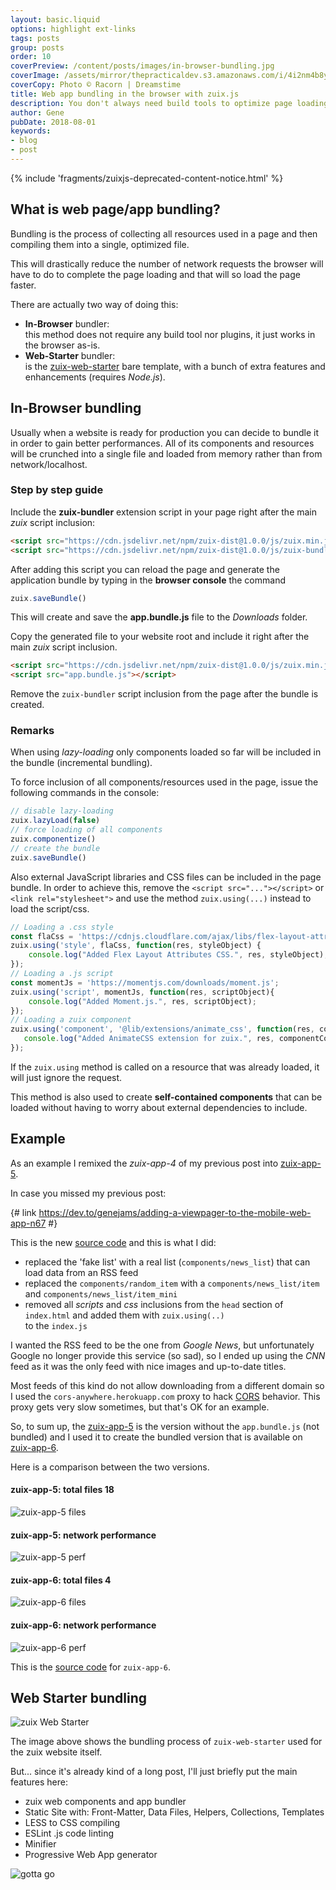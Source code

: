 ```yaml
---
layout: basic.liquid
options: highlight ext-links
tags: posts
group: posts
order: 10
coverPreview: /content/posts/images/in-browser-bundling.jpg
coverImage: /assets/mirror/thepracticaldev.s3.amazonaws.com/i/4i2nm4b8y82z8cdkhnyg.jpg
coverCopy: Photo © Racorn | Dreamstime
title: Web app bundling in the browser with zuix.js
description: You don't always need build tools to optimize page loading
author: Gene
pubDate: 2018-08-01
keywords:
- blog
- post
---
```


{% include 'fragments/zuixjs-deprecated-content-notice.html' %}

## What is web page/app bundling?

Bundling is the process of collecting all resources used in a page and then compiling them into a single, optimized file.

This will drastically reduce the number of network requests the browser will have to do to complete the page loading and
that will so load the page faster.

There are actually two way of doing this:

- **In-Browser** bundler:  
  this method does not require any build tool nor plugins, it just works in the browser as-is.
- **Web-Starter** bundler:  
  is the [zuix-web-starter](https://github.com/zuixjs/zuix-web-starter) bare template, with a bunch of extra features and enhancements (requires *Node.js*).


## In-Browser bundling

Usually when a website is ready for production you can decide to bundle it in order to gain better performances. All of
its components and resources will be crunched into a single file and loaded from memory rather than from network/localhost.

### Step by step guide

Include the **zuix-bundler** extension script in your page right after the main *zuix* script inclusion:

```html
<script src="https://cdn.jsdelivr.net/npm/zuix-dist@1.0.0/js/zuix.min.js"></script>
<script src="https://cdn.jsdelivr.net/npm/zuix-dist@1.0.0/js/zuix-bundler.min.js"></script>
```

After adding this script you can reload the page and generate the application bundle by typing in the **browser console**
the command

```javascript
zuix.saveBundle()
```

This will create and save the **app.bundle.js** file to the *Downloads* folder.

Copy the generated file to your website root and include it right after the main *zuix* script inclusion.

```html
<script src="https://cdn.jsdelivr.net/npm/zuix-dist@1.0.0/js/zuix.min.js"></script>
<script src="app.bundle.js"></script>
```

Remove the `zuix-bundler` script inclusion from the page after the bundle is created.


### Remarks

When using *lazy-loading* only components loaded so far will be included in the bundle (incremental bundling).

To force inclusion of all components/resources used in the page, issue the following commands in the console:

```javascript
// disable lazy-loading
zuix.lazyLoad(false)
// force loading of all components
zuix.componentize()
// create the bundle
zuix.saveBundle()
```

Also external JavaScript libraries and CSS files can be included in the page bundle. In order to achieve this, remove
the `<script src="..."></script>` or `<link rel="stylesheet">` and use the method `zuix.using(...)` instead to load the
script/css.

```javascript
// Loading a .css style
const flaCss = 'https://cdnjs.cloudflare.com/ajax/libs/flex-layout-attribute/1.0.3/css/flex-layout-attribute.min.css';
zuix.using('style', flaCss, function(res, styleObject) {
    console.log("Added Flex Layout Attributes CSS.", res, styleObject);
});
// Loading a .js script
const momentJs = 'https://momentjs.com/downloads/moment.js';
zuix.using('script', momentJs, function(res, scriptObject){
    console.log("Added Moment.js.", res, scriptObject);
});
// Loading a zuix component
zuix.using('component', '@lib/extensions/animate_css', function(res, componentContext){
   console.log("Added AnimateCSS extension for zuix.", res, componentContext);
});
```

If the `zuix.using` method is called on a resource that was already loaded, it will just ignore the request.

This method is also used to create **self-contained components** that can be loaded without having to worry about external
dependencies to include.

## Example

As an example I remixed the *zuix-app-4* of my previous post into [zuix-app-5](https://zuix-app-5.glitch.me).

In case you missed my previous post:

{# link https://dev.to/genejams/adding-a-viewpager-to-the-mobile-web-app-n67 #}

This is the new [source code](https://glitch.com/edit/#!/zuix-app-5) and this is what I did:

- replaced the 'fake list' with a real list (`components/news_list`) that can load data from an RSS feed
- replaced the `components/random_item` with a `components/news_list/item` and `components/news_list/item_mini`
- removed all *scripts* and *css* inclusions from the `head` section of `index.html` and added them with `zuix.using(..)`  
  to the `index.js`

I wanted the RSS feed to be the one from *Google News*, but unfortunately Google no longer provide this service (so sad),
so I ended up using the *CNN* feed as it was the only feed with nice images and up-to-date titles.

Most feeds of this kind do not allow downloading from a different domain so I used the `cors-anywhere.herokuapp.com` proxy
to hack [CORS](https://en.wikipedia.org/wiki/Cross-origin_resource_sharing) behavior. This proxy gets very slow sometimes,
but that's OK for an example.

So, to sum up, the [zuix-app-5](https://zuix-app-5.glitch.me) is the version without the `app.bundle.js` (not bundled)
and I used it to create the bundled version that is available on [zuix-app-6](https://zuix-app-6.glitch.me).

Here is a comparison between the two versions.

#### zuix-app-5: total files **18**

![zuix-app-5 files](/assets/mirror/thepracticaldev.s3.amazonaws.com/i/g02hdgw86q2nfivsfhzu.png)

#### zuix-app-5: network performance

![zuix-app-5 perf](/assets/mirror/thepracticaldev.s3.amazonaws.com/i/2gk48dshoa4zok3rh1z4.png)


#### zuix-app-6: total files **4**

![zuix-app-6 files](/assets/mirror/thepracticaldev.s3.amazonaws.com/i/e6g0ex68dmf08msb41rf.png)

#### zuix-app-6: network performance

![zuix-app-6 perf](/assets/mirror/thepracticaldev.s3.amazonaws.com/i/ysapo252grk4t7g2xa4p.png)

This is the [source code](https://glitch.com/edit/#!/zuix-app-6) for `zuix-app-6`.


## Web Starter bundling

![zuix Web Starter](/assets/mirror/thepracticaldev.s3.amazonaws.com/i/wkumb20jphd5k5a8mt22.gif)

The image above shows the bundling process of `zuix-web-starter` used for the zuix website itself.

But... since it's already kind of a long post, I'll just briefly put the main features here:

- zuix web components and app bundler
- Static Site with: Front-Matter, Data Files, Helpers, Collections, Templates
- LESS to CSS compiling
- ESLint .js code linting
- Minifier
- Progressive Web App generator

![gotta go](/assets/mirror/media.giphy.com/media/3o7btYYfqOuQAz7SYE/giphy.gif)
